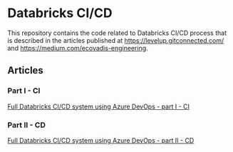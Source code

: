 # Databricks CI/CD 

This repository contains the code related to Databricks CI/CD process that is described in the articles published at https://levelup.gitconnected.com/ and https://medium.com/ecovadis-engineering.

## Articles


### Part I - CI

[Full Databricks CI/CD system using Azure DevOps - part I - CI](https://levelup.gitconnected.com/databricks-ci-cd-using-azure-devops-part-i-ci-e9cacd89b6c2)

### Part II - CD
[Full Databricks CI/CD system using Azure DevOps - part II - CD](https://medium.com/ecovadis-engineering/databricks-ci-cd-using-azure-devops-part-ii-cd-8d7b49b9f686)

